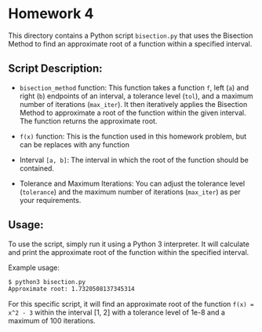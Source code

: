 # Homework 4

This directory contains a Python script `bisection.py` that uses the Bisection Method to find an approximate root of a function within a specified interval.

## Script Description:

- `bisection_method` function: This function takes a function `f`, left (`a`) and right (`b`) endpoints of an interval, a tolerance level (`tol`), and a maximum number of iterations (`max_iter`). It then iteratively applies the Bisection Method to approximate a root of the function within the given interval. The function returns the approximate root.

- `f(x)` function: This is the function used in this homework problem, but can be replaces with any function

- Interval `[a, b]`: The interval in which the root of the function should be contained.

- Tolerance and Maximum Iterations: You can adjust the tolerance level (`tolerance`) and the maximum number of iterations (`max_iter`) as per your requirements.

## Usage:

To use the script, simply run it using a Python 3 interpreter. It will calculate and print the approximate root of the function within the specified interval.

Example usage:

```bash
$ python3 bisection.py
Approximate root: 1.7320508137345314
```

For this specific script, it will find an approximate root of the function `f(x) = x^2 - 3` within the interval [1, 2] with a tolerance level of 1e-8 and a maximum of 100 iterations.

